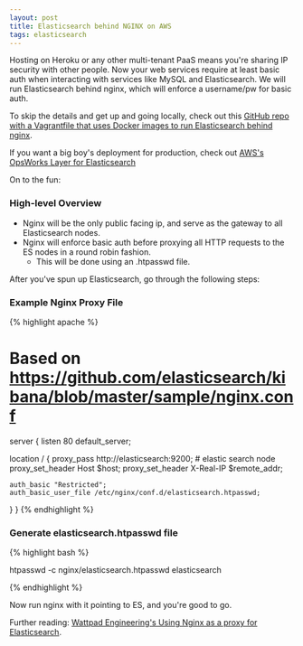 ```yaml
---
layout: post
title: Elasticsearch behind NGINX on AWS
tags: elasticsearch
---
```


Hosting on Heroku or any other multi-tenant PaaS means you're sharing IP security with other people. Now your web services require at least basic auth
when interacting with services like MySQL and Elasticsearch. We will run Elasticsearch behind nginx, which will enforce a username/pw for basic auth.

<!--more-->

To skip the details and get up and going locally, check out this [GitHub repo with a Vagrantfile that uses Docker images to run Elasticsearch behind nginx](https://github.com/dimroc/secure-elasticsearch-vagrant).

If you want a big boy's deployment for production, check out [AWS's OpsWorks Layer for Elasticsearch](http://blogs.aws.amazon.com/application-management/post/Tx3MEVKS0A4G7R5/Deploying-Elasticsearch-with-OpsWorks) 

On to the fun:

### High-level Overview

* Nginx will be the only public facing ip, and serve as the gateway to all Elasticsearch nodes.
* Nginx will enforce basic auth before proxying all HTTP requests to the ES nodes in a round robin fashion.
  * This will be done using an .htpasswd file.

After you've spun up Elasticsearch, go through the following steps:

### Example Nginx Proxy File

{% highlight apache %}

# Based on https://github.com/elasticsearch/kibana/blob/master/sample/nginx.conf

server {
  listen                80 default_server;

  location / {
    proxy_pass http://elasticsearch:9200; # elastic search node
    proxy_set_header Host      $host;
    proxy_set_header X-Real-IP $remote_addr;

    auth_basic "Restricted";
    auth_basic_user_file /etc/nginx/conf.d/elasticsearch.htpasswd;
  }
}
{% endhighlight %}

### Generate elasticsearch.htpasswd file

{% highlight bash %}

htpasswd -c nginx/elasticsearch.htpasswd elasticsearch

{% endhighlight %}

Now run nginx with it pointing to ES, and you're good to go.

Further reading: [Wattpad Engineering's Using Nginx as a proxy for Elasticsearch](http://engineering.wattpad.com/post/78037079531/using-nginx-as-a-proxy-for-elasticsearch-and-how-to).
